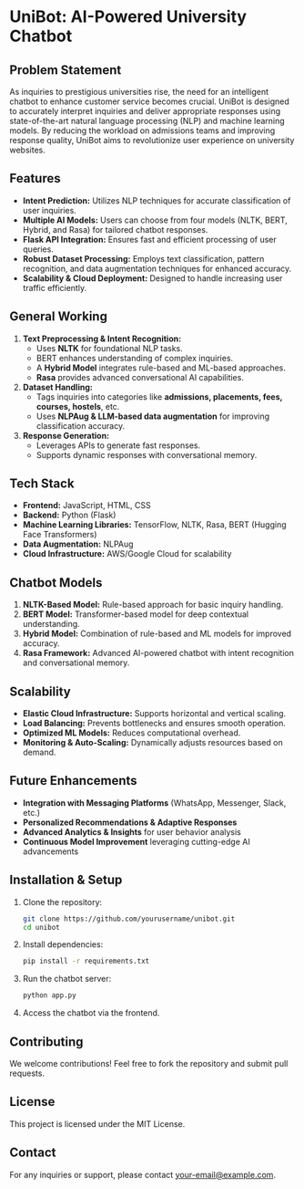 # UniBot: AI-Powered University Chatbot

## Problem Statement
As inquiries to prestigious universities rise, the need for an intelligent chatbot to enhance customer service becomes crucial. UniBot is designed to accurately interpret inquiries and deliver appropriate responses using state-of-the-art natural language processing (NLP) and machine learning models. By reducing the workload on admissions teams and improving response quality, UniBot aims to revolutionize user experience on university websites.

## Features
- **Intent Prediction:** Utilizes NLP techniques for accurate classification of user inquiries.
- **Multiple AI Models:** Users can choose from four models (NLTK, BERT, Hybrid, and Rasa) for tailored chatbot responses.
- **Flask API Integration:** Ensures fast and efficient processing of user queries.
- **Robust Dataset Processing:** Employs text classification, pattern recognition, and data augmentation techniques for enhanced accuracy.
- **Scalability & Cloud Deployment:** Designed to handle increasing user traffic efficiently.

## General Working
1. **Text Preprocessing & Intent Recognition:**
   - Uses **NLTK** for foundational NLP tasks.
   - BERT enhances understanding of complex inquiries.
   - A **Hybrid Model** integrates rule-based and ML-based approaches.
   - **Rasa** provides advanced conversational AI capabilities.
2. **Dataset Handling:**
   - Tags inquiries into categories like **admissions, placements, fees, courses, hostels**, etc.
   - Uses **NLPAug & LLM-based data augmentation** for improving classification accuracy.
3. **Response Generation:**
   - Leverages APIs to generate fast responses.
   - Supports dynamic responses with conversational memory.

## Tech Stack
- **Frontend:** JavaScript, HTML, CSS
- **Backend:** Python (Flask)
- **Machine Learning Libraries:** TensorFlow, NLTK, Rasa, BERT (Hugging Face Transformers)
- **Data Augmentation:** NLPAug
- **Cloud Infrastructure:** AWS/Google Cloud for scalability

## Chatbot Models
1. **NLTK-Based Model:** Rule-based approach for basic inquiry handling.
2. **BERT Model:** Transformer-based model for deep contextual understanding.
3. **Hybrid Model:** Combination of rule-based and ML models for improved accuracy.
4. **Rasa Framework:** Advanced AI-powered chatbot with intent recognition and conversational memory.

## Scalability
- **Elastic Cloud Infrastructure:** Supports horizontal and vertical scaling.
- **Load Balancing:** Prevents bottlenecks and ensures smooth operation.
- **Optimized ML Models:** Reduces computational overhead.
- **Monitoring & Auto-Scaling:** Dynamically adjusts resources based on demand.

## Future Enhancements
- **Integration with Messaging Platforms** (WhatsApp, Messenger, Slack, etc.)
- **Personalized Recommendations & Adaptive Responses**
- **Advanced Analytics & Insights** for user behavior analysis
- **Continuous Model Improvement** leveraging cutting-edge AI advancements

## Installation & Setup
1. Clone the repository:
   ```bash
   git clone https://github.com/yourusername/unibot.git
   cd unibot
   ```
2. Install dependencies:
   ```bash
   pip install -r requirements.txt
   ```
3. Run the chatbot server:
   ```bash
   python app.py
   ```
4. Access the chatbot via the frontend.

## Contributing
We welcome contributions! Feel free to fork the repository and submit pull requests.

## License
This project is licensed under the MIT License.

## Contact
For any inquiries or support, please contact [your-email@example.com](mailto:your-email@example.com).
